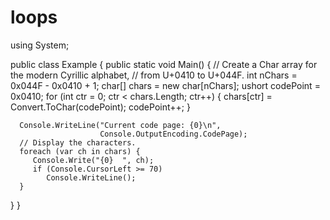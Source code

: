 # loops
using System;

public class Example
{
   public static void Main()
   {
      // Create a Char array for the modern Cyrillic alphabet,
      // from U+0410 to U+044F.
      int nChars = 0x044F - 0x0410 + 1;
      char[] chars = new char[nChars];
      ushort codePoint = 0x0410;
      for (int ctr = 0; ctr < chars.Length; ctr++) {
        chars[ctr] = Convert.ToChar(codePoint);
        codePoint++;
      }

      Console.WriteLine("Current code page: {0}\n",
                        Console.OutputEncoding.CodePage);
      // Display the characters.
      foreach (var ch in chars) {
         Console.Write("{0}  ", ch);
         if (Console.CursorLeft >= 70)
            Console.WriteLine();
      }
   }
}
